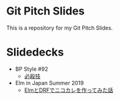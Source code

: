 # Git Pitch Slides

This is a repository for my Git Pitch Slides.

# Slidedecks
- BP Style #92
  - [必殺技](https://gitpitch.com/MatsLanGoH/git-pitch-slides?p=git-pitch-bpstyle92)
- Elm in Japan Summer 2019
  - [ElmとDRFでニコカレを作ってみた話](https://gitpitch.com/MatsLanGoH/git-pitch-slides?p=elm-jp-summer2019)

